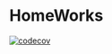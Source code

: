 # HomeWorks
[![codecov](https://codecov.io/gh/prcstak/HomeWorks/branch/2k-332/graph/badge.svg?token=F7NDAO950V)](https://codecov.io/gh/prcstak/HomeWorks)
